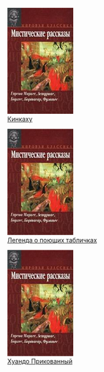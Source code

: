 ![](Кинкаху.jpg)  
[Кинкаху](Кинкаху)

![](Легенда%20о%20поющих%20табличках.jpg)  
[Легенда о поющих табличках](Легенда%20о%20поющих%20табличках)

![](Хуандо%20Прикованный.jpg)  
[Хуандо Прикованный](Хуандо%20Прикованный)

